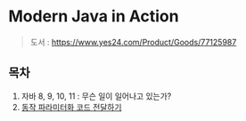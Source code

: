 # Modern Java in Action

> 도서 : https://www.yes24.com/Product/Goods/77125987

## 목차

1. 자바 8, 9, 10, 11 : 무슨 일이 일어나고 있는가?
2. [동작 파라미터화 코드 전달하기](https://github.com/hwibaski/study-modern-java-in-action/tree/main/src/main/java/me/hwibaski/modernjava/_01_behaviorparameterization)
